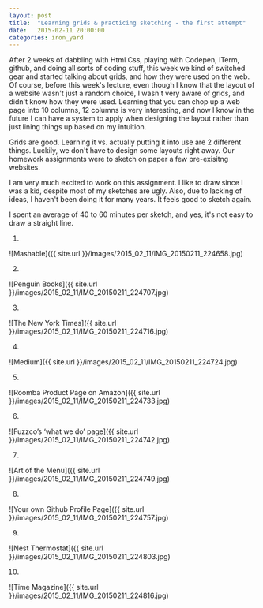 ```yaml
---
layout: post
title:  "Learning grids & practicing sketching - the first attempt"
date:   2015-02-11 20:00:00
categories: iron_yard
---
```

After 2 weeks of dabbling with Html Css, playing with Codepen, ITerm, github, and doing all sorts of coding stuff, this week we kind of switched gear and started talking about grids, and how they were used on the web. Of course, before this week's lecture, even though I know that the layout of a website wasn't just a random choice, I wasn't very aware of grids, and didn't know how they were used. Learning that you can chop up a web page into 10 columns, 12 columns is very interesting, and now I know in the future I can have a system to apply when designing the layout rather than just lining things up based on my intuition. 

Grids are good. Learning it vs. actually putting it into use are 2 different things. Luckily, we don't have to design some layouts right away. Our homework assignments were to sketch on paper a few pre-exisitng websites. 

I am very much excited to work on this assignment. I like to draw since I was a kid, despite most of my sketches are ugly. Also, due to lacking of ideas, I haven't been doing it for many years. It feels good to sketch again. 

I spent an average of 40 to 60 minutes per sketch, and yes, it's not easy to draw a straight line. 



1. 

![Mashable]({{ site.url }}/images/2015_02_11/IMG_20150211_224658.jpg)  

2.

![Penguin Books]({{ site.url }}/images/2015_02_11/IMG_20150211_224707.jpg)  

3. 

![The New York Times]({{ site.url }}/images/2015_02_11/IMG_20150211_224716.jpg)  

4. 

![Medium]({{ site.url }}/images/2015_02_11/IMG_20150211_224724.jpg)  

5. 

![Roomba Product Page on Amazon]({{ site.url }}/images/2015_02_11/IMG_20150211_224733.jpg)  

6. 

![Fuzzco’s ‘what we do’ page]({{ site.url }}/images/2015_02_11/IMG_20150211_224742.jpg)  

7. 

![Art of the Menu]({{ site.url }}/images/2015_02_11/IMG_20150211_224749.jpg)  

8. 

![Your own Github Profile Page]({{ site.url }}/images/2015_02_11/IMG_20150211_224757.jpg)  

9. 

![Nest Thermostat]({{ site.url }}/images/2015_02_11/IMG_20150211_224803.jpg)  

10. 

![Time Magazine]({{ site.url }}/images/2015_02_11/IMG_20150211_224816.jpg)







